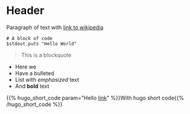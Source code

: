 # Header

Paragraph of text with [link to wikipedia][1]

```
# A block of code
$stdout.puts "Hello World"
```

> This is a blockquote

* Here we
* Have a bulleted
* List with _emphasized_ text
* And **bold** text

[1]:https://wikipedia.org

{{% hugo_short_code param="Hello [link](https://takeonrules.com)" %}}With hugo short code{{% /hugo_short_code %}}
